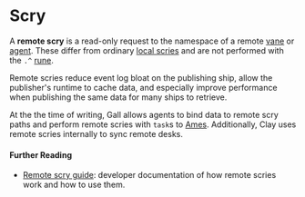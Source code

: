 # Scry

A **remote scry** is a read-only request to the namespace of a remote [vane](glossary/vane) or [agent](glossary/agent). These differ from ordinary [local scries](glossary/scry) and are not performed with the `.^` [rune](glossary/rune).

Remote scries reduce event log bloat on the publishing ship, allow the publisher's runtime to cache data, and especially improve performance when publishing the same data for many ships to retrieve.

At the the time of writing, Gall allows agents to bind data to remote scry paths and perform remote scries with `task`s to [Ames](glossary/ames). Additionally, Clay uses remote scries internally to sync remote desks.

#### Further Reading

- [Remote scry guide](userspace/apps/guides/remote-scry): developer documentation of how remote scries work and how to use them.
